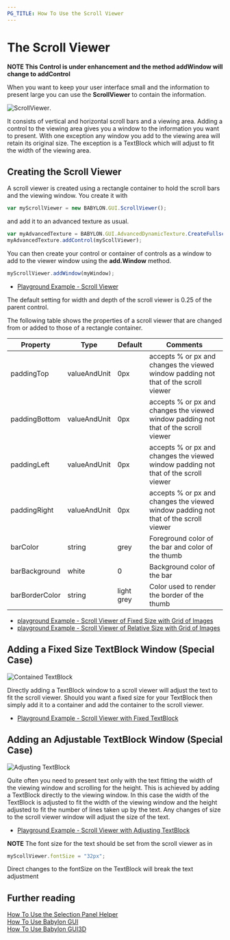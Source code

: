 ```yaml
---
PG_TITLE: How To Use the Scroll Viewer
---
```


# The Scroll Viewer

**NOTE This Control is under enhancement and the method addWindow will change to addControl**

When you want to keep your user interface small and the information to present large you can use the **ScrollViewer** to contain the information.

![ScrollViewer](/img/gui/scroll1.jpg).

It consists of vertical and horizontal scroll bars and a viewing area. Adding a control to the viewing area gives you a window to the information you want to present. With one exception any window you add to the viewing area will retain its original size. The exception is a TextBlock which will adjust to fit the width of the viewing area.

## Creating the Scroll Viewer

A scroll viewer is created using a rectangle container to hold the scroll bars and the viewing window. You create it with

```javascript
var myScrollViewer = new BABYLON.GUI.ScrollViewer();
```
and add it to an advanced texture as usual.

```javascript
var myAdvancedTexture = BABYLON.GUI.AdvancedDynamicTexture.CreateFullscreenUI("UI");
myAdvancedTexture.addControl(myScollViewer);
```
You can then create your control or container of controls as a window to add to the viewer window using the **add.Window** method.

```javascript
myScrollViewer.addWindow(myWindow);
```

* [Playground Example - Scroll Viewer](https://www.babylonjs-playground.com/#13CF95)

The default setting for width and depth of the scroll viewer is 0.25 of the parent control.

The following table shows the properties of a scroll viewer that are changed from or added to those of a rectangle container.

Property|Type|Default|Comments
--------|----|-------|--------
paddingTop|valueAndUnit|0px|accepts % or px and changes the viewed window padding not that of the scroll viewer
paddingBottom|valueAndUnit|0px|accepts % or px and changes the viewed window padding not that of the scroll viewer
paddingLeft|valueAndUnit|0px|accepts % or px and changes the viewed window padding not that of the scroll viewer
paddingRight|valueAndUnit|0px|accepts % or px and changes the viewed window padding not that of the scroll viewer
barColor|string|grey|Foreground color of the bar and color of the thumb
barBackground|white|0|Background color of the bar
barBorderColor|string|light grey|Color used to render the border of the thumb

* [playground Example - Scroll Viewer of Fixed Size with Grid of Images](https://www.babylonjs-playground.com/#C3RDBS)
* [playground Example - Scroll Viewer of Relative Size with Grid of Images](https://www.babylonjs-playground.com/#C3RDBS#1)

## Adding a Fixed Size TextBlock Window (Special Case)

![Contained TextBlock](/img/gui/scroll3.jpg)

Directly adding a TextBlock window to a scroll viewer will adjust the text to fit the scroll viewer. Should you want a fixed size for your TextBlock then simply add it to a container and add the container to the scroll viewer.

* [Playground Example - Scroll Viewer with Fixed TextBlock](https://www.babylonjs-playground.com/#FX6KVK)

## Adding an Adjustable TextBlock Window (Special Case)

![Adjusting TextBlock](/img/gui/scroll2.jpg)

Quite often you need to present text only with the text fitting the width of the viewing window and scrolling for the height. This is achieved by adding a TextBlock directly to the viewing window. In this case the width of the TextBlock is adjusted to fit the width of the viewing window and the height adjusted to fit the number of lines taken up by the text. Any changes of size to the scroll viewer window will adjust the size of the text. 

* [Playground Example - Scroll Viewer with Adjusting TextBlock](https://www.babylonjs-playground.com/#3EF49E)

**NOTE** The font size for the text should be set from the scroll viewer as in

```javascript
myScollViewer.fontSize = "32px";
```

Direct changes to the fontSize on the TextBlock will break the text adjustment

## Further reading

[How To Use the Selection Panel Helper](/how_to/selector)  
[How To Use Babylon GUI](/how_to/gui)  
[How To Use Babylon GUI3D](/how_to/gui3d)


